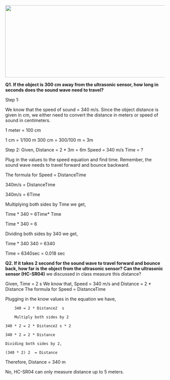 <img src=https://raw.githubusercontent.com/BotDevLLC/BotDevCurriculum/master/Pictures/Botdev.png height="228" width="980">

**Q1.  If the object is 300 cm away from the ultrasonic sensor, how long in seconds does the sound wave need to travel?**

Step 1: 

 We know that the speed of sound = 340 m/s. Since the object distance is given in cm, we either need to convert the distance in meters or speed of sound in centimeters. 

1 meter = 100 cm 

1 cm = 1/100 m 
300 cm = 300/100 m = 3m


Step 2: 
Given, 
Distance = 2 * 3m = 6m
Speed = 340 m/s
Time = ?

Plug in the values to the speed equation and find time. Remember, the sound wave needs to travel forward and bounce backward.

The formula for Speed = DistanceTime

340m/s = DistanceTime

340m/s = 6Time

Multiplying both sides by Time we get, 

Time * 340 = 6Time* Time

Time * 340 = 6

Dividing both sides by 340 we get, 

Time * 340 340 = 6340

Time = 6340sec = 0.018 sec


**Q2.  If it takes 2 second for the sound wave to travel forward and bounce back, how far is the object from the ultrasonic sensor? Can the ultrasonic sensor (HC-SR04)** we discussed in class measure this distance?

Given, 
	Time = 2 s
We know that, 
	Speed = 340 m/s and Distance = 2 * Distance
The formula for Speed = DistanceTime
		
Plugging in the know values in the equation we have, 

		340 = 2 * Distance2  s

		Multiply both sides by 2
		
	340 * 2 = 2 * Distance2 s * 2

	340 * 2 = 2 * Distance

	Dividing both sides by 2, 

	(340 * 2) 2  = Distance

Therefore, Distance = 340 m 

No, HC-SR04 can only measure distance up to 5 meters. 






